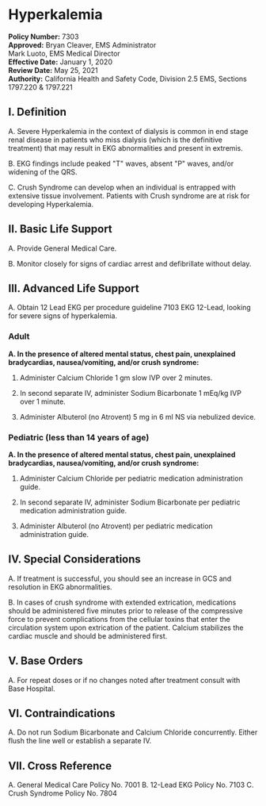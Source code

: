 # Hyperkalemia

**Policy Number:** 7303  
**Approved:** Bryan Cleaver, EMS Administrator  
Mark Luoto, EMS Medical Director  
**Effective Date:** January 1, 2020  
**Review Date:** May 25, 2021  
**Authority:** California Health and Safety Code, Division 2.5 EMS, Sections 1797.220 & 1797.221

## I. Definition

A. Severe Hyperkalemia in the context of dialysis is common in end stage renal disease in patients who miss dialysis (which is the definitive treatment) that may result in EKG abnormalities and present in extremis.

B. EKG findings include peaked "T" waves, absent "P" waves, and/or widening of the QRS.

C. Crush Syndrome can develop when an individual is entrapped with extensive tissue involvement. Patients with Crush syndrome are at risk for developing Hyperkalemia.

## II. Basic Life Support

A. Provide General Medical Care.

B. Monitor closely for signs of cardiac arrest and defibrillate without delay.

## III. Advanced Life Support

A. Obtain 12 Lead EKG per procedure guideline 7103 EKG 12-Lead, looking for severe signs of hyperkalemia.

### Adult

**A. In the presence of altered mental status, chest pain, unexplained bradycardias, nausea/vomiting, and/or crush syndrome:**

1. Administer Calcium Chloride 1 gm slow IVP over 2 minutes.

2. In second separate IV, administer Sodium Bicarbonate 1 mEq/kg IVP over 1 minute.

3. Administer Albuterol (no Atrovent) 5 mg in 6 ml NS via nebulized device.

### Pediatric (less than 14 years of age)

**A. In the presence of altered mental status, chest pain, unexplained bradycardias, nausea/vomiting, and/or crush syndrome:**

1. Administer Calcium Chloride per pediatric medication administration guide.

2. In second separate IV, administer Sodium Bicarbonate per pediatric medication administration guide.

3. Administer Albuterol (no Atrovent) per pediatric medication administration guide.

## IV. Special Considerations

A. If treatment is successful, you should see an increase in GCS and resolution in EKG abnormalities.

B. In cases of crush syndrome with extended extrication, medications should be administered five minutes prior to release of the compressive force to prevent complications from the cellular toxins that enter the circulation system upon extrication of the patient. Calcium stabilizes the cardiac muscle and should be administered first.

## V. Base Orders

A. For repeat doses or if no changes noted after treatment consult with Base Hospital.

## VI. Contraindications

A. Do not run Sodium Bicarbonate and Calcium Chloride concurrently. Either flush the line well or establish a separate IV.

## VII. Cross Reference

A. General Medical Care Policy No. 7001
B. 12-Lead EKG Policy No. 7103
C. Crush Syndrome Policy No. 7804

